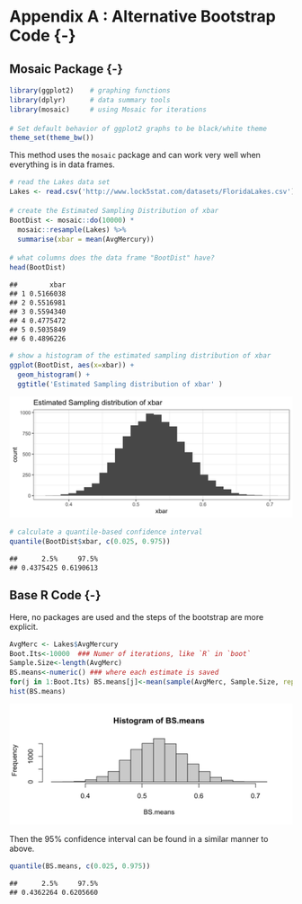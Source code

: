 # Appendix A : Alternative Bootstrap Code {-}



## Mosaic Package {-}


```r
library(ggplot2)    # graphing functions
library(dplyr)      # data summary tools
library(mosaic)     # using Mosaic for iterations

# Set default behavior of ggplot2 graphs to be black/white theme
theme_set(theme_bw())
```

This method uses the `mosaic` package and can work very well when everything is in data frames.


```r
# read the Lakes data set
Lakes <- read.csv('http://www.lock5stat.com/datasets/FloridaLakes.csv')

# create the Estimated Sampling Distribution of xbar
BootDist <- mosaic::do(10000) * 
  mosaic::resample(Lakes) %>% 
  summarise(xbar = mean(AvgMercury))

# what columns does the data frame "BootDist" have?
head(BootDist)
```

```
##        xbar
## 1 0.5166038
## 2 0.5516981
## 3 0.5594340
## 4 0.4775472
## 5 0.5035849
## 6 0.4896226
```

```r
# show a histogram of the estimated sampling distribution of xbar
ggplot(BootDist, aes(x=xbar)) +
  geom_histogram() + 
  ggtitle('Estimated Sampling distribution of xbar' )
```

<img src="97_Appendix_A_Alternative_Bootstrap_Methods_files/figure-html/unnamed-chunk-3-1.png" width="672" />

```r
# calculate a quantile-based confidence interval
quantile(BootDist$xbar, c(0.025, 0.975))
```

```
##      2.5%     97.5% 
## 0.4375425 0.6190613
```

## Base R Code {-}

Here, no packages are used and the steps of the bootstrap are more explicit.


```r
AvgMerc <- Lakes$AvgMercury
Boot.Its<-10000  ### Numer of iterations, like `R` in `boot`
Sample.Size<-length(AvgMerc)
BS.means<-numeric() ### where each estimate is saved
for(j in 1:Boot.Its) BS.means[j]<-mean(sample(AvgMerc, Sample.Size, replace=T))
hist(BS.means)
```

<img src="97_Appendix_A_Alternative_Bootstrap_Methods_files/figure-html/unnamed-chunk-4-1.png" width="672" />

Then the 95% confidence interval can be found in a similar manner to above.


```r
quantile(BS.means, c(0.025, 0.975))
```

```
##      2.5%     97.5% 
## 0.4362264 0.6205660
```
